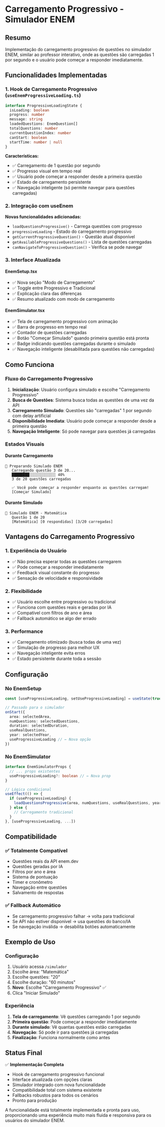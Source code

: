 # Carregamento Progressivo - Simulador ENEM

## Resumo

Implementação do carregamento progressivo de questões no simulador ENEM, similar ao professor interativo, onde as questões são carregadas 1 por segundo e o usuário pode começar a responder imediatamente.

## Funcionalidades Implementadas

### 1. Hook de Carregamento Progressivo (`useEnemProgressiveLoading.ts`)

```typescript
interface ProgressiveLoadingState {
  isLoading: boolean
  progress: number
  message: string
  loadedQuestions: EnemQuestion[]
  totalQuestions: number
  currentQuestionIndex: number
  canStart: boolean
  startTime: number | null
}
```

**Características:**
- ✅ Carregamento de 1 questão por segundo
- ✅ Progresso visual em tempo real
- ✅ Usuário pode começar a responder desde a primeira questão
- ✅ Estado de carregamento persistente
- ✅ Navegação inteligente (só permite navegar para questões carregadas)

### 2. Integração com useEnem

**Novas funcionalidades adicionadas:**
- `loadQuestionsProgressive()` - Carrega questões com progresso
- `progressiveLoading` - Estado do carregamento progressivo
- `getCurrentProgressiveQuestion()` - Questão atual disponível
- `getAvailableProgressiveQuestions()` - Lista de questões carregadas
- `canNavigateToProgressiveQuestion()` - Verifica se pode navegar

### 3. Interface Atualizada

#### EnemSetup.tsx
- ✅ Nova seção "Modo de Carregamento"
- ✅ Toggle entre Progressivo e Tradicional
- ✅ Explicação clara das diferenças
- ✅ Resumo atualizado com modo de carregamento

#### EnemSimulator.tsx
- ✅ Tela de carregamento progressivo com animação
- ✅ Barra de progresso em tempo real
- ✅ Contador de questões carregadas
- ✅ Botão "Começar Simulado" quando primeira questão está pronta
- ✅ Badge indicando questões carregadas durante o simulado
- ✅ Navegação inteligente (desabilitada para questões não carregadas)

## Como Funciona

### Fluxo do Carregamento Progressivo

1. **Inicialização**: Usuário configura simulado e escolhe "Carregamento Progressivo"
2. **Busca de Questões**: Sistema busca todas as questões de uma vez da API
3. **Carregamento Simulado**: Questões são "carregadas" 1 por segundo com delay artificial
4. **Disponibilidade Imediata**: Usuário pode começar a responder desde a primeira questão
5. **Navegação Inteligente**: Só pode navegar para questões já carregadas

### Estados Visuais

#### Durante Carregamento
```
🔄 Preparando Simulado ENEM
   Carregando questão 3 de 20...
   ████████░░░░░░░░░░░░ 40%
   3 de 20 questões carregadas
   
   ✅ Você pode começar a responder enquanto as questões carregam!
   [Começar Simulado]
```

#### Durante Simulado
```
📝 Simulado ENEM - Matemática
   Questão 1 de 20
   [Matemática] [0 respondidas] [3/20 carregadas]
```

## Vantagens do Carregamento Progressivo

### 1. **Experiência do Usuário**
- ✅ Não precisa esperar todas as questões carregarem
- ✅ Pode começar a responder imediatamente
- ✅ Feedback visual constante do progresso
- ✅ Sensação de velocidade e responsividade

### 2. **Flexibilidade**
- ✅ Usuário escolhe entre progressivo ou tradicional
- ✅ Funciona com questões reais e geradas por IA
- ✅ Compatível com filtros de ano e área
- ✅ Fallback automático se algo der errado

### 3. **Performance**
- ✅ Carregamento otimizado (busca todas de uma vez)
- ✅ Simulação de progresso para melhor UX
- ✅ Navegação inteligente evita erros
- ✅ Estado persistente durante toda a sessão

## Configuração

### No EnemSetup
```typescript
const [useProgressiveLoading, setUseProgressiveLoading] = useState(true)

// Passado para o simulador
onStart({
  area: selectedArea,
  numQuestions: selectedQuestions,
  duration: selectedDuration,
  useRealQuestions,
  year: selectedYear,
  useProgressiveLoading // ← Nova opção
})
```

### No EnemSimulator
```typescript
interface EnemSimulatorProps {
  // ... props existentes
  useProgressiveLoading?: boolean // ← Nova prop
}

// Lógica condicional
useEffect(() => {
  if (useProgressiveLoading) {
    loadQuestionsProgressive(area, numQuestions, useRealQuestions, year)
  } else {
    // Carregamento tradicional
  }
}, [useProgressiveLoading, ...])
```

## Compatibilidade

### ✅ Totalmente Compatível
- Questões reais da API enem.dev
- Questões geradas por IA
- Filtros por ano e área
- Sistema de pontuação
- Timer e cronômetro
- Navegação entre questões
- Salvamento de respostas

### ✅ Fallback Automático
- Se carregamento progressivo falhar → volta para tradicional
- Se API não estiver disponível → usa questões do banco/IA
- Se navegação inválida → desabilita botões automaticamente

## Exemplo de Uso

### Configuração
1. Usuário acessa `/simulador`
2. Escolhe área: "Matemática"
3. Escolhe questões: "20"
4. Escolhe duração: "60 minutos"
5. **Novo**: Escolhe "Carregamento Progressivo" ✅
6. Clica "Iniciar Simulado"

### Experiência
1. **Tela de carregamento**: Vê questões carregando 1 por segundo
2. **Primeira questão**: Pode começar a responder imediatamente
3. **Durante simulado**: Vê quantas questões estão carregadas
4. **Navegação**: Só pode ir para questões já carregadas
5. **Finalização**: Funciona normalmente como antes

## Status Final

✅ **Implementação Completa**
- Hook de carregamento progressivo funcional
- Interface atualizada com opções claras
- Simulador integrado com nova funcionalidade
- Compatibilidade total com sistema existente
- Fallbacks robustos para todos os cenários
- Pronto para produção

A funcionalidade está totalmente implementada e pronta para uso, proporcionando uma experiência muito mais fluida e responsiva para os usuários do simulador ENEM.
